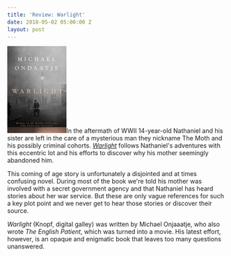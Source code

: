 ```yaml
---
title: 'Review: Warlight'
date: 2018-05-02 05:00:00 Z
layout: post
---
```


![](/assets/images/51Fxy-n8MkL-136x200.jpg)In the aftermath of WWII 14-year-old Nathaniel and his sister are left in the care of a mysterious man they nickname The Moth and his possibly criminal cohorts. [_Warlight_](https://amzn.to/2KuZlD3) follows Nathaniel's adventures with this eccentric lot and his efforts to discover why his mother seemingly abandoned him.

This coming of age story is unfortunately a disjointed and at times confusing novel. During most of the book we're told his mother was involved with a secret government agency and that Nathaniel has heard stories about her war service. But these are only vague references for such a key plot point and we never get to hear those stories or discover their source.

_Warlight_ (Knopf, digital galley) was written by Michael Onjaaatje, who also wrote _The English Patient_, which was turned into a movie. His latest effort, however, is an opaque and enigmatic book that leaves too many questions unanswered.
